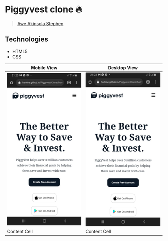 # Piggyvest clone 🔥 
> [Awe Akinsola Stephen](https://ng.linkedin.com/in/awe-akinsola-stephen-b77254199)

## Technologies
- HTML5
- CSS

| Mobile View  | Desktop View |
| ------------ | -----------  |
| ![Mobile View 1](WhatsApp%20Image%202022-05-01%20at%209.35.04%20PM%20(1).jpeg) | ![Mobile View 1](WhatsApp%20Image%202022-05-01%20at%209.35.04%20PM%20(1).jpeg) |
| Content Cell | Content Cell |